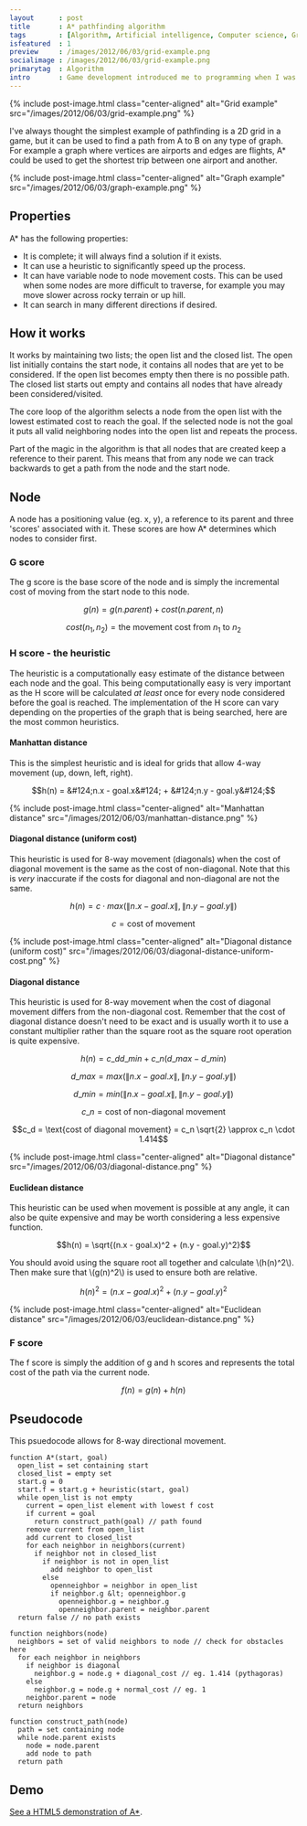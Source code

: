 ```yaml
---
layout      : post
title       : A* pathfinding algorithm
tags        : [Algorithm, Artificial intelligence, Computer science, Graph, Pathfinding, Searching]
isfeatured  : 1
preview     : /images/2012/06/03/grid-example.png
socialimage : /images/2012/06/03/grid-example.png
primarytag  : Algorithm
intro       : Game development introduced me to programming when I was around 10, and I've loved it ever since. One of the first formal algorithms I learned before entering university was A* (pronounced A-star), and I really had a great time doing so. It is one of the most widely used pathfinding algorithms and it's likely the one you'd be introduced to first when approaching the subject of pathfinding. A pathfinding algorithm takes a start point (also referred to as a node) and a goal and attempts to make the shortest path between the two given possible obstacles blocking the way.
---
```


{% include post-image.html class="center-aligned" alt="Grid example" src="/images/2012/06/03/grid-example.png" %}

I've always thought the simplest example of pathfinding is a 2D grid in a game, but it can be used to find a path from A to B on any type of graph. For example a graph where vertices are airports and edges are flights, A\* could be used to get the shortest trip between one airport and another.

{% include post-image.html class="center-aligned" alt="Graph example" src="/images/2012/06/03/graph-example.png" %}

## Properties

A* has the following properties:

- It is complete; it will always find a solution if it exists.
- It can use a heuristic to significantly speed up the process.
- It can have variable node to node movement costs. This can be used when some nodes are more difficult to traverse, for example you may move slower across rocky terrain or up hill.
- It can search in many different directions if desired.

## How it works

It works by maintaining two lists; the open list and the closed list. The open list initially contains the start node, it contains all nodes that are yet to be considered. If the open list becomes empty then there is no possible path. The closed list starts out empty and contains all nodes that have already been considered/visited.

The core loop of the algorithm selects a node from the open list with the lowest estimated cost to reach the goal. If the selected node is not the goal it puts all valid neighboring nodes into the open list and repeats the process.

Part of the magic in the algorithm is that all nodes that are created keep a reference to their parent. This means that from any node we can track backwards to get a path from the node and the start node.

## Node

A node has a positioning value (eg. x, y), a reference to its parent and three 'scores' associated with it. These scores are how A* determines which nodes to consider first.

### G score

The g score is the base score of the node and is simply the incremental cost of moving from the start node to this node.

$$g(n) = g(n.parent) + cost(n.parent, n)$$

$$cost(n_1, n_2) = \text{the movement cost from }n_1\text{ to }n_2$$

### H score - the heuristic

The heuristic is a computationally easy estimate of the distance between each node and the goal. This being computationally easy is very important as the H score will be calculated *at least* once for every node considered before the goal is reached. The implementation of the H score can vary depending on the properties of the graph that is being searched, here are the most common heuristics.

#### Manhattan distance

This is the simplest heuristic and is ideal for grids that allow 4-way movement (up, down, left, right).

$$h(n) = &#124;n.x - goal.x&#124; + &#124;n.y - goal.y&#124;$$

{% include post-image.html class="center-aligned" alt="Manhattan distance" src="/images/2012/06/03/manhattan-distance.png" %}

#### Diagonal distance (uniform cost)

This heuristic is used for 8-way movement (diagonals) when the cost of diagonal movement is the same as the cost of non-diagonal. Note that this is *very* inaccurate if the costs for diagonal and non-diagonal are not the same.

$$h(n) = c\cdot max(\|n.x - goal.x\|, \|n.y - goal.y\|)$$

$$c = \text{cost of movement}$$

{% include post-image.html class="center-aligned" alt="Diagonal distance (uniform cost)" src="/images/2012/06/03/diagonal-distance-uniform-cost.png" %}

#### Diagonal distance

This heuristic is used for 8-way movement when the cost of diagonal movement differs from the non-diagonal cost. Remember that the cost of diagonal distance doesn't need to be exact and is usually worth it to use a constant multiplier rather than the square root as the square root operation is quite expensive.

$$h(n) = c\_d d\_{min} + c\_n ( d\_{max} - d\_{min})$$

$$d\_{max} = max(\|n.x - goal.x\|, \|n.y - goal.y\|)$$

$$d\_{min} = min(\|n.x - goal.x\|, \|n.y - goal.y\|)$$

$$c\_n = \text{cost of non-diagonal movement}$$

$$c_d = \text{cost of diagonal movement} = c_n \sqrt{2} \approx c_n \cdot 1.414$$

{% include post-image.html class="center-aligned" alt="Diagonal distance" src="/images/2012/06/03/diagonal-distance.png" %}

#### Euclidean distance

This heuristic can be used when movement is possible at any angle, it can also be quite expensive and may be worth considering a less expensive function.

$$h(n) = \sqrt{(n.x - goal.x)^2 + (n.y - goal.y)^2}$$

You should avoid using the square root all together and calculate \\(h(n)^2\\). Then make sure that \\(g(n)^2\\) is used to ensure both are relative.

$$h(n)^2 = (n.x - goal.x)^2 + (n.y - goal.y)^2$$

{% include post-image.html class="center-aligned" alt="Euclidean distance" src="/images/2012/06/03/euclidean-distance.png" %}

### F score

The f score is simply the addition of g and h scores and represents the total cost of the path via the current node.

$$f(n) = g(n) + h(n)$$

## Pseudocode

This psuedocode allows for 8-way directional movement.

    function A*(start, goal)
      open_list = set containing start
      closed_list = empty set
      start.g = 0
      start.f = start.g + heuristic(start, goal)
      while open_list is not empty
        current = open_list element with lowest f cost
        if current = goal
          return construct_path(goal) // path found
        remove current from open_list
        add current to closed_list
        for each neighbor in neighbors(current)
          if neighbor not in closed_list
            if neighbor is not in open_list
              add neighbor to open_list
            else
              openneighbor = neighbor in open_list
              if neighbor.g &lt; openneighbor.g
                openneighbor.g = neighbor.g
                openneighbor.parent = neighbor.parent
      return false // no path exists

    function neighbors(node)
      neighbors = set of valid neighbors to node // check for obstacles here
      for each neighbor in neighbors
        if neighbor is diagonal
          neighbor.g = node.g + diagonal_cost // eg. 1.414 (pythagoras)
        else
          neighbor.g = node.g + normal_cost // eg. 1
        neighbor.parent = node
      return neighbors

    function construct_path(node)
      path = set containing node
      while node.parent exists
        node = node.parent
        add node to path
      return path

## Demo

[See a HTML5 demonstration of A\*][1].

[1]: {{site.baseurl}}/demos/pathfinding-visualiser.html
